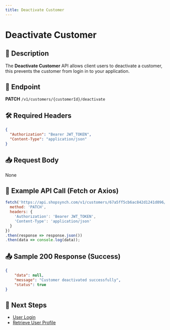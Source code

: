 ```yaml
---
title: Deactivate Customer
---
```


# Deactivate Customer

## 📌 Description
The **Deactivate Customer** API allows client users to deactivate a customer, this prevents the customer from login in to your application.

## 🔗 Endpoint
**PATCH** `/v1/customers/{customerId}/deactivate`

## 🛠️ Required Headers
```json
{
  "Authorization": "Bearer JWT_TOKEN",
  "Content-Type": "application/json"
}
```

## 📥 Request Body
None


## 📡 Example API Call (Fetch or Axios)
```javascript
fetch('https://api.shopsynch.com/v1/customers/67a5ff5cb6ac842d1241d096/deactivate', {
  method: 'PATCH',
  headers: {
    'Authorization': 'Bearer JWT_TOKEN',
    'Content-Type': 'application/json'
  }
})
.then(response => response.json())
.then(data => console.log(data));
```

## 📤 Sample 200 Response (Success)
```json
{
    "data": null,
    "message": "Customer deactivated successfully",
    "status": true
}
```


## 🔗 Next Steps
- [User Login](./activate-customer.md)
- [Retrieve User Profile](../authentication/user-profile.md)
